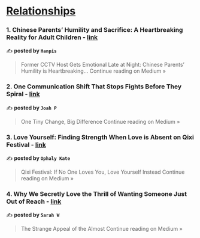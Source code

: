 
<h1><a href=https://medium.com/tag/relationships/recommended target="_blank" rel="noopener noreferrer">Relationships</a></h1>
<h3>1. Chinese Parents’ Humility and Sacrifice: A Heartbreaking Reality for Adult Children - <a href="https://medium.com/@hanpis0023/chinese-parents-humility-and-sacrifice-a-heartbreaking-reality-for-adult-children-205d46f859f0?source=rss------relationships-5" target="_blank" rel="noopener noreferrer">link</a></h3>

✍️ **posted by `Hanpis`**

<blockquote>Former CCTV Host Gets Emotional Late at Night: Chinese Parents’ Humility is Heartbreaking…
Continue reading on Medium »</blockquote>

<h3>2. One Communication Shift That Stops Fights Before They Spiral - <a href="https://medium.com/@JoahP_CW/one-communication-shift-that-stops-fights-before-they-spiral-ba1d00229967?source=rss------relationships-5" target="_blank" rel="noopener noreferrer">link</a></h3>

✍️ **posted by `Joah P`**

<blockquote>One Tiny Change, Big Difference
Continue reading on Medium »</blockquote>

<h3>3. Love Yourself: Finding Strength When Love is Absent on Qixi Festival - <a href="https://medium.com/@ophaly-kate/love-yourself-finding-strength-when-love-is-absent-on-qixi-festival-a24dd1e9de24?source=rss------relationships-5" target="_blank" rel="noopener noreferrer">link</a></h3>

✍️ **posted by `Ophaly Kate`**

<blockquote>Qixi Festival: If No One Loves You, Love Yourself Instead
Continue reading on Medium »</blockquote>

<h3>4. Why We Secretly Love the Thrill of Wanting Someone Just Out of Reach - <a href="https://medium.com/@Sarah_CW/why-we-secretly-love-the-thrill-of-wanting-someone-just-out-of-reach-a21908b990a1?source=rss------relationships-5" target="_blank" rel="noopener noreferrer">link</a></h3>

✍️ **posted by `Sarah W`**

<blockquote>The Strange Appeal of the Almost
Continue reading on Medium »</blockquote>

